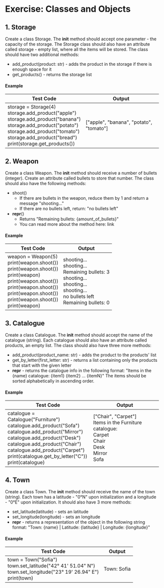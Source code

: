 # Exercise: Classes and Objects
## 1.	Storage
Create a class Storage. The __init__ method should accept one parameter - the capacity of the storage. The Storage class should also have an attribute called storage - empty list, where all the items will be stored. 
The class should have two additional methods:
*	add_product(product: str) - adds the product in the storage if there is enough space for it
*	get_products() - returns the storage list
#### Example

| Test Code | Output |
| --------- | ------ |
| storage = Storage(4)<br />storage.add_product("apple")<br />storage.add_product("banana")<br />storage.add_product("potato")<br />storage.add_product("tomato")<br />storage.add_product("bread")<br />print(storage.get_products()) | ["apple", "banana", "potato", "tomato"] |

## 2.	Weapon
Create a class Weapon. The __init__ method should receive a number of bullets (integer). Create an attribute called bullets to store that number. The class should also have the following methods:
*	shoot()
    *	If there are bullets in the weapon, reduce them by 1 and return a message "shooting..."
    *	If there are no bullets left, return: "no bullets left"
*	__repr__()
    *	Returns "Remaining bullets: {amount_of_bullets}"
    *	You can read more about the method here: link
#### Example

| Test Code | Output |
| --------- | ------ |
| weapon = Weapon(5)<br />print(weapon.shoot())<br />print(weapon.shoot())<br />print(weapon)<br />print(weapon.shoot())<br />print(weapon.shoot())<br />print(weapon.shoot())<br />print(weapon.shoot())<br />print(weapon) | shooting...<br />shooting...<br />Remaining bullets: 3<br />shooting...<br />shooting...<br />shooting...<br />no bullets left<br />Remaining bullets: 0 |

## 3.	Catalogue
Create a class Catalogue. The __init__ method should accept the name of the catalogue (string). Each catalogue should also have an attribute called products, an empty list. The class should also have three more methods:
*	add_product(product_name: str) - adds the product to the products' list
*	get_by_letter(first_letter: str) - returns a list containing only the products that start with the given letter
*	__repr__ - returns the catalogue info in the following format: 
"Items in the {name} catalogue:
{item1}
{item2}
…
{itemN}"
The items should be sorted alphabetically in ascending order.
#### Example

| Test Code | Output |
| --------- | ------ |
| catalogue = Catalogue("Furniture")<br />catalogue.add_product("Sofa")<br />catalogue.add_product("Mirror")<br />catalogue.add_product("Desk")<br />catalogue.add_product("Chair")<br />catalogue.add_product("Carpet")<br />print(catalogue.get_by_letter("C"))<br />print(catalogue) | ["Chair", "Carpet"]<br />Items in the Furniture catalogue:<br />Carpet<br />Chair<br />Desk<br />Mirror<br />Sofa |

## 4.	Town
Create a class Town. The __init__ method should receive the name of the town (string). Each town has a latitude - "0°N" upon initialization and a longitude - "0°E" upon initialization. It should also have 3 more methods:
*	set_latitude(latitude) - sets an latitude
*	set_longitude(longitude) - sets an longitude
*	__repr__ - returns a representation of the object in the following string format:
"Town: {name} | Latitude: {latitude} | Longitude: {longitude}"
#### Example

| Test Code | Output |
| --------- | ------ |
| town = Town("Sofia")<br />town.set_latitude("42° 41\' 51.04\" N")<br />town.set_longitude("23° 19\' 26.94\" E")<br />print(town) | Town: Sofia | Latitude: 42° 41' 51.04" N | Longitude: 23° 19' 26.94" E |

